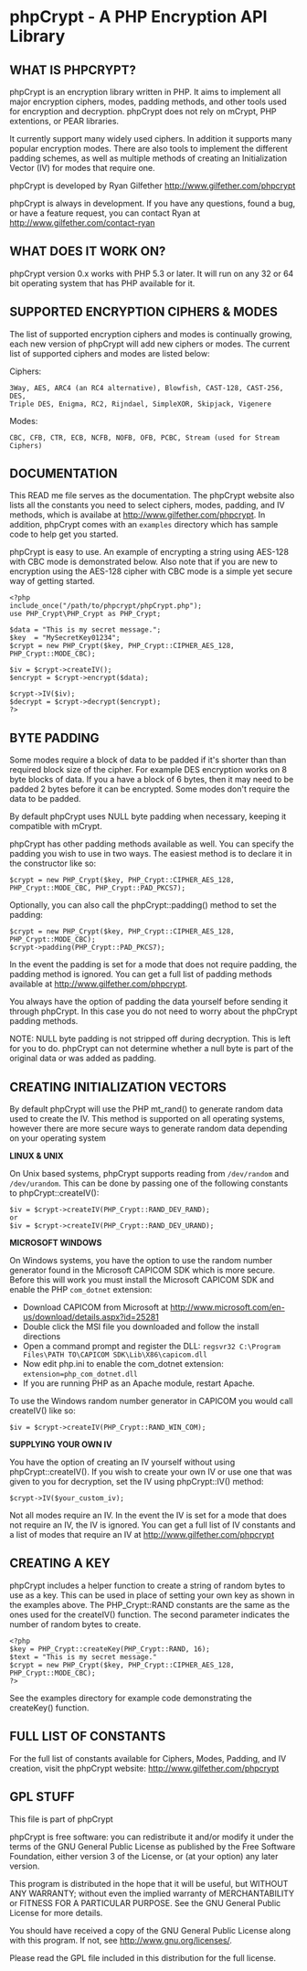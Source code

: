 phpCrypt - A PHP Encryption API Library
=====================================================

WHAT IS PHPCRYPT?
-----------------

phpCrypt is an encryption library written in PHP. It aims to implement
all major encryption ciphers, modes, padding methods, and other tools
used for encryption and decryption. phpCrypt does not rely on mCrypt,
PHP extentions, or PEAR libraries.

It currently support many widely used ciphers. In addition it
supports many popular encryption modes. There are also tools to implement
the different padding schemes, as well as multiple methods of creating an
Initialization Vector (IV) for modes that require one.

phpCrypt is developed by Ryan Gilfether <http://www.gilfether.com/phpcrypt>

phpCrypt is always in development. If you have any questions, found a bug,
or have a feature request, you can contact Ryan at
<http://www.gilfether.com/contact-ryan>

WHAT DOES IT WORK ON?
---------------------

phpCrypt version 0.x works with PHP 5.3 or later. It will run on any
32 or 64 bit operating system that has PHP available for it.

SUPPORTED ENCRYPTION CIPHERS & MODES
------------------------------------

The list of supported encryption ciphers and modes is continually growing,
each new version of phpCrypt will add new ciphers or modes. The current list
of supported ciphers and modes are listed below:

Ciphers:

	3Way, AES, ARC4 (an RC4 alternative), Blowfish, CAST-128, CAST-256, DES,
	Triple DES, Enigma, RC2, Rijndael, SimpleXOR, Skipjack, Vigenere

Modes:

	CBC, CFB, CTR, ECB, NCFB, NOFB, OFB, PCBC, Stream (used for Stream Ciphers)

DOCUMENTATION
-------------

This READ me file serves as the documentation. The phpCrypt website also
lists all the constants you need to select ciphers,	modes, padding, and
IV methods, which is availabe at http://www.gilfether.com/phpcrypt. In addition,
phpCrypt comes with an `examples` directory which has sample code to help get
you started.

phpCrypt is easy to use. An example of encrypting a string using AES-128
with CBC mode is demonstrated below. Also note that if you are new to encryption
using the AES-128 cipher with CBC mode is a simple yet secure way of getting
started.

	<?php
	include_once("/path/to/phpcrypt/phpCrypt.php");
	use PHP_Crypt\PHP_Crypt as PHP_Crypt;

	$data = "This is my secret message.";
	$key  = "MySecretKey01234";
	$crypt = new PHP_Crypt($key, PHP_Crypt::CIPHER_AES_128, PHP_Crypt::MODE_CBC);

	$iv = $crypt->createIV();
	$encrypt = $crypt->encrypt($data);

	$crypt->IV($iv);
	$decrypt = $crypt->decrypt($encrypt);
	?>

BYTE PADDING
------------

Some modes require a block of data to be padded if it's shorter than than
required block size of the cipher. For example DES encryption works on
8 byte blocks of data. If you a have a block of 6 bytes, then it
may need to be padded 2 bytes before it can be encrypted. Some modes don't
require the data to be padded.

By default phpCrypt uses NULL byte padding when necessary, keeping it
compatible with mCrypt.

phpCrypt has other padding methods available as well. You can specify
the padding you wish to use in two ways. The easiest method is to declare it
in the constructor like so:

	$crypt = new PHP_Crypt($key, PHP_Crypt::CIPHER_AES_128, PHP_Crypt::MODE_CBC, PHP_Crypt::PAD_PKCS7);

Optionally, you can also call the phpCrypt::padding() method to set the padding:

	$crypt = new PHP_Crypt($key, PHP_Crypt::CIPHER_AES_128, PHP_Crypt::MODE_CBC);
	$crypt->padding(PHP_Crypt::PAD_PKCS7);

In the event the padding is set for a mode that does not require padding, the
padding method is ignored. You can get a full list of padding methods available
at http://www.gilfether.com/phpcrypt.

You always have the option of padding the data yourself before sending it
through phpCrypt. In this case you do not need to worry about the phpCrypt
padding methods.

NOTE: NULL byte padding is not stripped off during decryption. This is left for
you to do. phpCrypt can not determine whether a null byte is part of the
original data or was added as padding.

CREATING INITIALIZATION VECTORS
-------------------------------

By default phpCrypt will use the PHP mt_rand() to generate random data used
to create the IV. This method is supported on all operating systems, however
there are more secure ways to generate random data depending on your
operating system

**LINUX & UNIX**

On Unix based systems, phpCrypt supports reading from `/dev/random` and
`/dev/urandom`. This can be done by passing one of the following constants
to phpCrypt::createIV():

	$iv = $crypt->createIV(PHP_Crypt::RAND_DEV_RAND);
	or
	$iv = $crypt->createIV(PHP_Crypt::RAND_DEV_URAND);

**MICROSOFT WINDOWS**

On Windows systems, you have the option to use the random number generator
found in the Microsoft CAPICOM SDK which is more secure. Before this will
work you must install the Microsoft CAPICOM SDK and enable the PHP `com_dotnet`
extension:

- Download CAPICOM from Microsoft at http://www.microsoft.com/en-us/download/details.aspx?id=25281
- Double click the MSI file you downloaded and follow the install directions
- Open a command prompt and register the DLL: `regsvr32 C:\Program Files\PATH TO\CAPICOM SDK\Lib\X86\capicom.dll`
- Now edit php.ini to enable the com_dotnet extension: `extension=php_com_dotnet.dll`
- If you are running PHP as an Apache module, restart Apache.

To use the Windows random number generator in CAPICOM you would call createIV() like so:

	$iv = $crypt->createIV(PHP_Crypt::RAND_WIN_COM);

**SUPPLYING YOUR OWN IV**

You have the option of creating an IV yourself without using phpCrypt::createIV().
If you wish to create your own IV or use one that was given to you for decryption,
set the IV using phpCrypt::IV() method:

	$crypt->IV($your_custom_iv);

Not all modes require an IV. In the event the IV is set for a mode that does not
require an IV, the IV is ignored. You can get a full list of IV constants and a
list of modes that require an IV at http://www.gilfether.com/phpcrypt

CREATING A KEY
--------------

phpCrypt includes a helper function to create a string of random bytes to use as
a key. This can be used in place of setting your own key as shown in the examples
above. The PHP_Crypt::RAND constants are the same as the ones used for the createIV()
function. The second parameter indicates the number of random bytes to create.

	<?php
	$key = PHP_Crypt::createKey(PHP_Crypt::RAND, 16);
	$text = "This is my secret message."
	$crypt = new PHP_Crypt($key, PHP_Crypt::CIPHER_AES_128, PHP_Crypt::MODE_CBC);
	?>

See the examples directory for example code demonstrating the createKey() function.


FULL LIST OF CONSTANTS
----------------------

For the full list of constants available for Ciphers, Modes, Padding, and IV creation,
visit the phpCrypt website: http://www.gilfether.com/phpcrypt


GPL STUFF
---------

This file is part of phpCrypt

phpCrypt is free software: you can redistribute it and/or modify
it under the terms of the GNU General Public License as published by
the Free Software Foundation, either version 3 of the License, or
(at your option) any later version.

This program is distributed in the hope that it will be useful,
but WITHOUT ANY WARRANTY; without even the implied warranty of
MERCHANTABILITY or FITNESS FOR A PARTICULAR PURPOSE.  See the
GNU General Public License for more details.

You should have received a copy of the GNU General Public License
along with this program.  If not, see <http://www.gnu.org/licenses/>.

Please read the GPL file included in this distribution for the full license.
